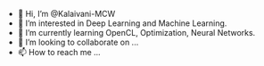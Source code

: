 - 👋 Hi, I’m @Kalaivani-MCW
- 👀 I’m interested in Deep Learning and Machine Learning.
- 🌱 I’m currently learning OpenCL, Optimization, Neural Networks.
- 💞️ I’m looking to collaborate on ...
- 📫 How to reach me ...

<!---
Kalaivani-MCW/Kalaivani-MCW is a ✨ special ✨ repository because its `README.md` (this file) appears on your GitHub profile.
You can click the Preview link to take a look at your changes.
--->
